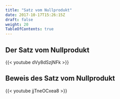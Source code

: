 ```yaml
---
title: "Satz vom Nullprodukt"
date: 2017-10-17T15:26:15Z
draft: false
weight: 20
TableOfContents: true
---
```



## Der Satz vom Nullprodukt
{{< youtube dVy8dSzjNFk >}}

## Beweis des Satz vom Nullprodukt
{{< youtube jjTneOCxea8 >}}